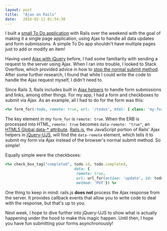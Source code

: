 ```yaml
---
layout: post
title:  "Ajax on Rails"
date:   2016-02-11 01:54:30
---
```


I built a [small To Do application](wc-todo.herokuapp.com) with Rails over the weekend with the goal of making it a single page application, using Ajax to handle all data updates and form submissions.  A simple To Do app shouldn't have multiple pages just to add or modify an item!

Having used [Ajax with jQuery](http://api.jquery.com/jquery.ajax/) before, I had some familiarity with sending a request to the server using Ajax.  When I ran into trouble, I looked to Stack Overflow, which provided advice in how to [stop the normal submit method](http://stackoverflow.com/questions/6723334/submit-form-in-rails-3-in-an-ajax-way-with-jquery).  After some further research, I found that while I could write the code to handle the Ajax request myself, I didn't need to.

Since Rails 3, Rails includes built in [Ajax helpers](http://guides.rubyonrails.org/working_with_javascript_in_rails.html#built-in-helpers) to handle form submissions and links, among other things.  For my app, I had a form and checkboxes to submit via Ajax.  As an example, all I had to do for the form was this: 

```ruby 
<%= form_for(:todo, remote: true, url: '/todos', html: { class: 'my-form' }) do |f| %>
```

The key element in my `form_for` is `remote: true`.  When the ERB is processed into HTML,  `remote: true` becomes `data-remote: "true"`, an [HTML5 Global data-* attribute](https://developer.mozilla.org/en-US/docs/Web/HTML/Global_attributes/data-%2A).  [Rails.js](https://github.com/rails/jquery-ujs/blob/master/src/rails.js), the JavaScript portion of Rails' Ajax helpers in [jQuery-UJS](https://github.com/rails/jquery-ujs), will find the `data-remote` element, which tells it to submit my form via Ajax instead of the browser's normal submit method. So simple! 

Equally simple were the checkboxes: 

```ruby
<%= check_box_tag("completed", todo.id, todo.completed,
                               data: {
                                remote: true,
                                url: url_for(action: 'update', id: todo.id),
                                method: 'PUT'}) %>
```

One thing to keep in mind: rails.js **does not** process the Ajax response from the server.  It provides callback events that allow you to write code to deal with the response, but that's up to you. 

Next week, I hope to dive further into jQuery-UJS to show what is actually happening under the hood to make this magic happen. Until then, I hope you have fun submitting your forms asynchronously! 